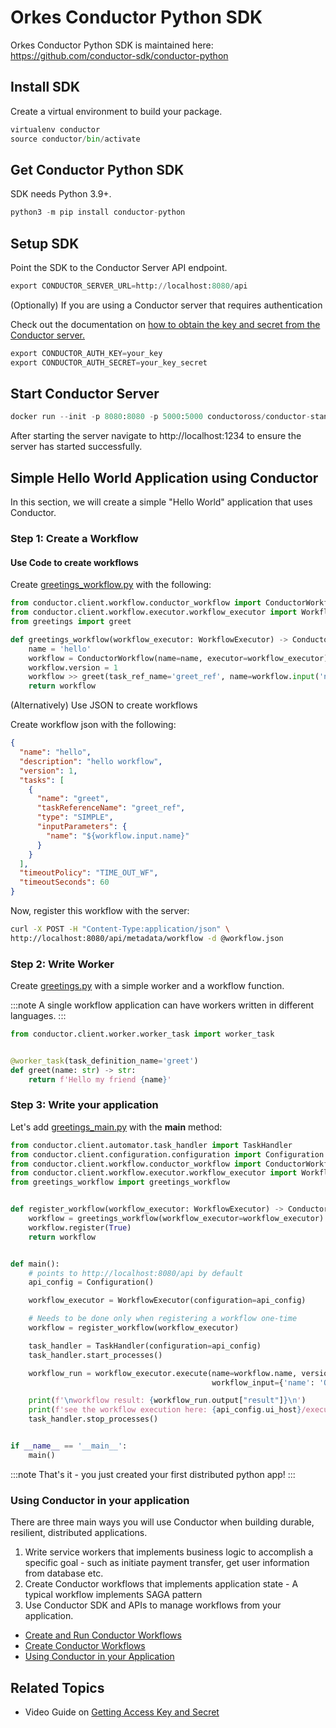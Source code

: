
# Orkes Conductor Python SDK

Orkes Conductor Python SDK is maintained here: https://github.com/conductor-sdk/conductor-python

## Install SDK

Create a virtual environment to build your package.

```python
virtualenv conductor
source conductor/bin/activate
```

## Get Conductor Python SDK

SDK needs Python 3.9+.

```python
python3 -m pip install conductor-python
```

## Setup SDK

Point the SDK to the Conductor Server API endpoint.

```python
export CONDUCTOR_SERVER_URL=http://localhost:8080/api
```

(Optionally) If you are using a Conductor server that requires authentication

Check out the documentation on [how to obtain the key and secret from the Conductor server.](https://orkes.io/content/access-control-and-security/applications)

```python
export CONDUCTOR_AUTH_KEY=your_key
export CONDUCTOR_AUTH_SECRET=your_key_secret
```

## Start Conductor Server

```python
docker run --init -p 8080:8080 -p 5000:5000 conductoross/conductor-standalone:3.15.0
```

After starting the server navigate to http://localhost:1234 to ensure the server has started successfully.

## Simple Hello World Application using Conductor

In this section, we will create a simple "Hello World" application that uses Conductor.

### Step 1: Create a Workflow

#### Use Code to create workflows

Create [greetings_workflow.py](https://github.com/conductor-sdk/conductor-python/blob/main/examples/greetings_workflow.py) with the following:

```python
from conductor.client.workflow.conductor_workflow import ConductorWorkflow
from conductor.client.workflow.executor.workflow_executor import WorkflowExecutor
from greetings import greet

def greetings_workflow(workflow_executor: WorkflowExecutor) -> ConductorWorkflow:
    name = 'hello'
    workflow = ConductorWorkflow(name=name, executor=workflow_executor)
    workflow.version = 1
    workflow >> greet(task_ref_name='greet_ref', name=workflow.input('name'))
    return workflow
```

(Alternatively) Use JSON to create workflows

Create workflow json with the following:

```json
{
  "name": "hello",
  "description": "hello workflow",
  "version": 1,
  "tasks": [
    {
      "name": "greet",
      "taskReferenceName": "greet_ref",
      "type": "SIMPLE",
      "inputParameters": {
        "name": "${workflow.input.name}"
      }
    }
  ],
  "timeoutPolicy": "TIME_OUT_WF",
  "timeoutSeconds": 60
}
```

Now, register this workflow with the server:

```bash
curl -X POST -H "Content-Type:application/json" \
http://localhost:8080/api/metadata/workflow -d @workflow.json
```

### Step 2: Write Worker

Create [greetings.py](https://github.com/conductor-sdk/conductor-python/blob/main/examples/greetings.py) with a simple worker and a workflow function.

:::note
A single workflow application can have workers written in different languages.
:::

```python
from conductor.client.worker.worker_task import worker_task


@worker_task(task_definition_name='greet')
def greet(name: str) -> str:
    return f'Hello my friend {name}'
```

### Step 3: Write your application

Let's add [greetings_main.py](https://github.com/conductor-sdk/conductor-python/blob/main/examples/greetings_main.py) with the **main** method:

```python
from conductor.client.automator.task_handler import TaskHandler
from conductor.client.configuration.configuration import Configuration
from conductor.client.workflow.conductor_workflow import ConductorWorkflow
from conductor.client.workflow.executor.workflow_executor import WorkflowExecutor
from greetings_workflow import greetings_workflow


def register_workflow(workflow_executor: WorkflowExecutor) -> ConductorWorkflow:
    workflow = greetings_workflow(workflow_executor=workflow_executor)
    workflow.register(True)
    return workflow


def main():
    # points to http://localhost:8080/api by default
    api_config = Configuration()

    workflow_executor = WorkflowExecutor(configuration=api_config)

    # Needs to be done only when registering a workflow one-time
    workflow = register_workflow(workflow_executor)

    task_handler = TaskHandler(configuration=api_config)
    task_handler.start_processes()

    workflow_run = workflow_executor.execute(name=workflow.name, version=workflow.version,
                                             workflow_input={'name': 'Orkes'})

    print(f'\nworkflow result: {workflow_run.output["result"]}\n')
    print(f'see the workflow execution here: {api_config.ui_host}/execution/{workflow_run.workflow_id}\n')
    task_handler.stop_processes()


if __name__ == '__main__':
    main()
```

:::note
That's it - you just created your first distributed python app!
:::

### Using Conductor in your application

There are three main ways you will use Conductor when building durable, resilient, distributed applications.

1. Write service workers that implements business logic to accomplish a specific goal - such as initiate payment transfer, get user information from database etc.
2. Create Conductor workflows that implements application state - A typical workflow implements SAGA pattern
3. Use Conductor SDK and APIs to manage workflows from your application.

- [Create and Run Conductor Workflows](https://github.com/conductor-sdk/conductor-python/blob/main/workers.md)
- [Create Conductor Workflows](https://github.com/conductor-sdk/conductor-python/blob/main/workflows.md)
- [Using Conductor in your Application](https://github.com/conductor-sdk/conductor-python/blob/main/conductor_apps.md)

## Related Topics

- Video Guide on [Getting Access Key and Secret](/content/how-to-videos/access-key-and-secret)